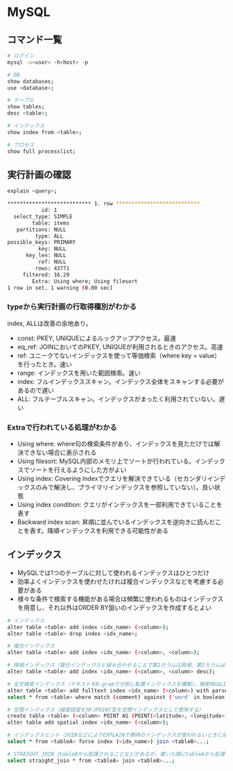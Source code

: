 # MySQL

## コマンド一覧

```sh
# ログイン
mysql -u<user> -h<host> -p

# DB
show databases;
use <database>;

# テーブル
show tables;
desc <table>;

# インデックス
show index from <table>;

# プロセス
show full processlist;
```

## 実行計画の確認

```sh
explain <query>;

*************************** 1. row ***************************
           id: 1
  select_type: SIMPLE
        table: items
   partitions: NULL
         type: ALL
possible_keys: PRIMARY
          key: NULL
      key_len: NULL
          ref: NULL
         rows: 43771
     filtered: 16.29
        Extra: Using where; Using filesort
1 row in set, 1 warning (0.00 sec)
```

### typeから実行計画の行取得種別がわかる

index, ALLは改善の余地あり。

- const: PKEY, UNIQUEによるルックアップアクセス。最速
- eq_ref: JOINにおいてのPKEY, UNIQUEが利用されるときのアクセス。高速
- ref: ユニークでないインデックスを使って等価検索（where key = value）を行ったとき。速い
- range: インデックスを用いた範囲検索。速い
- index: フルインデックススキャン。インデックス全体をスキャンする必要があるので遅い
- ALL: フルテーブルスキャン。インデックスがまったく利用されていない。遅い

### Extraで行われている処理がわかる

- Using where: where句の検索条件があり、インデックスを見ただけでは解決できない場合に表示される
- Using filesort: MySQL内部のメモリ上でソートが行われている。インデックスでソートを行えるようにした方がよい
- Using index: Covering Indexでクエリを解決できている（セカンダリインデックスのみで解決し、プライマリインデックスを参照していない）。良い状態
- Using index condition: クエリがインデックスを一部利用できていることを表す
- Backward index scan: 昇順に並んでいるインデックスを逆向きに読んだことを表す。降順インデックスを利用できる可能性がある

## インデックス

- MySQLでは1つのテーブルに対して使われるインデックスはひとつだけ
- 効率よくインデックスを使わせたければ複合インデックスなどを考慮する必要がある
- 様々な条件で検索する機能がある場合は頻繁に使われるものはインデックスを用意し、それ以外はORDER BY狙いのインデックスを作成するとよい

```sh
# インデックス
alter table <table> add index <idx_name> (<column>);
alter table <table> drop index <idx_name>;

# 複合インデックス
alter table <table> add index <idx_name> (<column>, <column>);

# 降順インデックス（複合インデックスと組み合わせることで第1カラムは昇順、第2カラムは降順ソートのときなどにより効果が高い）
alter table <table> add index <idx_name> (<column>, <column> desc);

# 全文検索インデックス（テキストをN-gramで分割し転置インデックスを構築）。検索時はLIKEではなくMATCHを使う
alter table <table> add fulltext index <idx_name> (<column>) with parser ngram;
select * from <table> where match (comment) against ('word' in boolean mode);

# 空間インデックス（緯度経度を持つPOINT型を空間インデックスとして使用する）
create table <table> (<column> POINT AS (POINT(<latitude>, <longitude>)) STORED NOT NULL)
alter table add spatial index <idx_name> (<column>);

# インデックスヒント（JOINなどによりEXPLAINで期待のインデックスが使われないときに使用する）
select * from <tableA> force index (<idx_name>) join <tableB>...;

# STRAIGHT_JOIN（tableBから処理されることなどがあるが、書いた順にtableAから処理してくれるようになる）
select straight_join * from <tableA> join <tableB>...;
```
